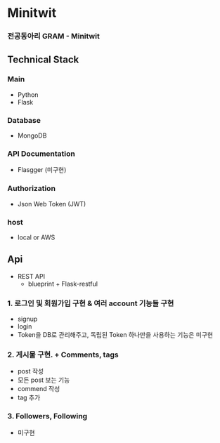 Minitwit
=========
### 전공동아리 GRAM - Minitwit 

## Technical Stack

### Main
- Python
- Flask

### Database
- MongoDB 

### API Documentation
- Flasgger (미구현)

### Authorization
- Json Web Token (JWT)

### host
- local or AWS

## Api
- REST API
  - blueprint + Flask-restful

### 1. 로그인 및 회원가입 구현 & 여러 account 기능들 구현
  - signup
  - login
  - Token을 DB로 관리해주고, 독립된 Token 하나만을 사용하는 기능은 미구현

### 2. 게시물 구현. + Comments, tags
  - post 작성
  - 모든 post 보는 기능
  - commend 작성
  - tag 추가

### 3. Followers, Following
  - 미구현
